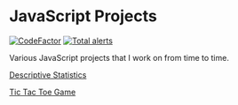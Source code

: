 # JavaScript Projects
[![CodeFactor](https://www.codefactor.io/repository/github/tedsilb/jsprojects/badge)](https://www.codefactor.io/repository/github/tedsilb/jsprojects) [![Total alerts](https://img.shields.io/lgtm/alerts/g/tedsilb/JSProjects.svg?logo=lgtm&logoWidth=18)](https://lgtm.com/projects/g/tedsilb/JSProjects/alerts/)

Various JavaScript projects that I work on from time to time.

[Descriptive Statistics](projects/DescriptiveStats)

[Tic Tac Toe Game](projects/TicTacToe)
